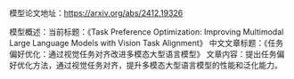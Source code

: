 模型论文地址：https://arxiv.org/abs/2412.19326

模型概述：当前标题：《Task Preference Optimization: Improving Multimodal Large Language Models with Vision Task Alignment》
中文文章标题：《任务偏好优化：通过视觉任务对齐改进多模态大型语言模型》
文章内容：提出任务偏好优化方法，通过视觉任务对齐，提升多模态大型语言模型的性能和泛化能力。
